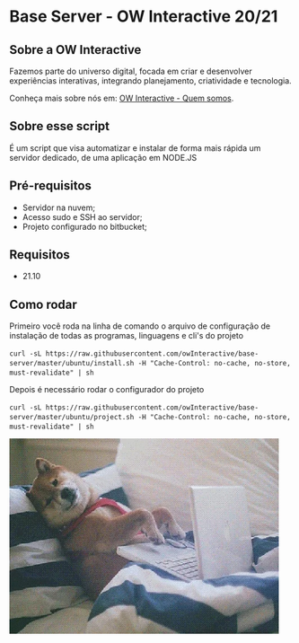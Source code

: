 # Base Server - OW Interactive 20/21

## Sobre a OW Interactive

Fazemos parte do universo digital, focada em criar e desenvolver experiências interativas, integrando planejamento, criatividade e tecnologia.

Conheça mais sobre nós em: [OW Interactive - Quem somos](http://www.owinteractive.com/quem-somos/).

## Sobre esse script

É um script que visa automatizar e instalar de forma mais rápida um servidor dedicado, de uma aplicação em NODE.JS

## Pré-requisitos

- Servidor na nuvem;
- Acesso sudo e SSH ao servidor;
- Projeto configurado no bitbucket;

## Requisitos

- 21.10

## Como rodar

Primeiro você roda na linha de comando o arquivo de configuração de instalação de todas as programas, linguagens e cli's do projeto

`curl -sL https://raw.githubusercontent.com/owInteractive/base-server/master/ubuntu/install.sh -H "Cache-Control: no-cache, no-store, must-revalidate" | sh`

Depois é necessário rodar o configurador do projeto

`curl -sL https://raw.githubusercontent.com/owInteractive/base-server/master/ubuntu/project.sh -H "Cache-Control: no-cache, no-store, must-revalidate" | sh`

![Cachorro programando](https://github.com/owInteractive/desafio-backend/raw/master/media/dog.webp "Cachorro programando")
